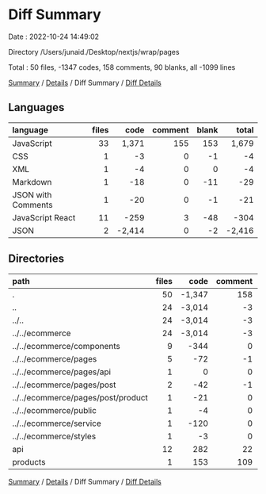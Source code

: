 # Diff Summary

Date : 2022-10-24 14:49:02

Directory /Users/junaid./Desktop/nextjs/wrap/pages

Total : 50 files,  -1347 codes, 158 comments, 90 blanks, all -1099 lines

[Summary](results.md) / [Details](details.md) / Diff Summary / [Diff Details](diff-details.md)

## Languages
| language | files | code | comment | blank | total |
| :--- | ---: | ---: | ---: | ---: | ---: |
| JavaScript | 33 | 1,371 | 155 | 153 | 1,679 |
| CSS | 1 | -3 | 0 | -1 | -4 |
| XML | 1 | -4 | 0 | 0 | -4 |
| Markdown | 1 | -18 | 0 | -11 | -29 |
| JSON with Comments | 1 | -20 | 0 | -1 | -21 |
| JavaScript React | 11 | -259 | 3 | -48 | -304 |
| JSON | 2 | -2,414 | 0 | -2 | -2,416 |

## Directories
| path | files | code | comment | blank | total |
| :--- | ---: | ---: | ---: | ---: | ---: |
| . | 50 | -1,347 | 158 | 90 | -1,099 |
| .. | 24 | -3,014 | -3 | -93 | -3,110 |
| ../.. | 24 | -3,014 | -3 | -93 | -3,110 |
| ../../ecommerce | 24 | -3,014 | -3 | -93 | -3,110 |
| ../../ecommerce/components | 9 | -344 | 0 | -54 | -398 |
| ../../ecommerce/pages | 5 | -72 | -1 | -18 | -91 |
| ../../ecommerce/pages/api | 1 | 0 | 0 | -1 | -1 |
| ../../ecommerce/pages/post | 2 | -42 | -1 | -8 | -51 |
| ../../ecommerce/pages/post/product | 1 | -21 | 0 | -2 | -23 |
| ../../ecommerce/public | 1 | -4 | 0 | 0 | -4 |
| ../../ecommerce/service | 1 | -120 | 0 | -3 | -123 |
| ../../ecommerce/styles | 1 | -3 | 0 | -1 | -4 |
| api | 12 | 282 | 22 | 58 | 362 |
| products | 1 | 153 | 109 | 11 | 273 |

[Summary](results.md) / [Details](details.md) / Diff Summary / [Diff Details](diff-details.md)